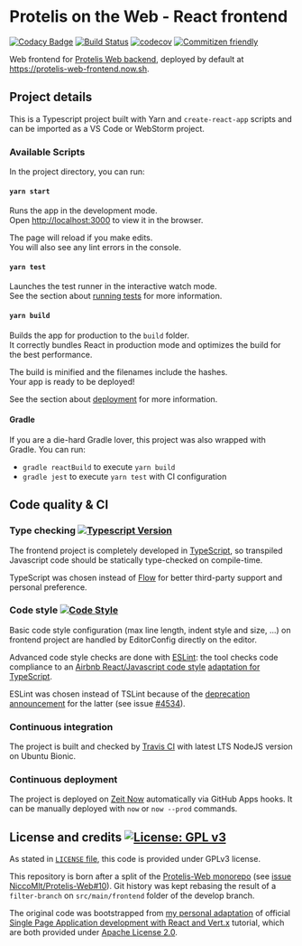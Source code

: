 # Protelis on the Web - React frontend

[![Codacy Badge](https://api.codacy.com/project/badge/Grade/4565238b5b4c45bf944963e97a43358d)](https://app.codacy.com/manual/NiccoMlt/protelis-web-frontend?utm_source=github.com&utm_medium=referral&utm_content=NiccoMlt/protelis-web-frontend&utm_campaign=Badge_Grade_Dashboard)
[![Build Status](https://travis-ci.com/NiccoMlt/Protelis-Web-Frontend.svg?token=gFNEyVkpY7xNqwmKzp7q&branch=master)](https://travis-ci.com/NiccoMlt/Protelis-Web-Frontend)
[![codecov](https://codecov.io/gh/NiccoMlt/Protelis-Web-frontend/branch/master/graph/badge.svg)](https://codecov.io/gh/NiccoMlt/Protelis-Web-frontend)
[![Commitizen friendly](https://img.shields.io/badge/commitizen-friendly-brightgreen.svg)](http://commitizen.github.io/cz-cli/)

Web frontend for [Protelis Web backend](https://github.com/NiccoMlt/Protelis-Web), deployed by default at https://protelis-web-frontend.now.sh.

## Project details

This is a Typescript project built with Yarn and `create-react-app` scripts and can be imported as a VS Code or WebStorm project.

### Available Scripts

In the project directory, you can run:

#### `yarn start`

Runs the app in the development mode.<br />
Open [http://localhost:3000](http://localhost:3000) to view it in the browser.

The page will reload if you make edits.<br />
You will also see any lint errors in the console.

#### `yarn test`

Launches the test runner in the interactive watch mode.<br />
See the section about [running tests](https://facebook.github.io/create-react-app/docs/running-tests) for more information.

#### `yarn build`

Builds the app for production to the `build` folder.<br />
It correctly bundles React in production mode and optimizes the build for the best performance.

The build is minified and the filenames include the hashes.<br />
Your app is ready to be deployed!

See the section about [deployment](https://facebook.github.io/create-react-app/docs/deployment) for more information.

#### Gradle

If you are a die-hard Gradle lover, this project was also wrapped with Gradle.
You can run:

- `gradle reactBuild` to execute `yarn build`
- `gradle jest` to execute `yarn test` with CI configuration

## Code quality & CI

### Type checking [![Typescript Version](https://img.shields.io/badge/typescript-3.7.5-blue.svg?logo=typescript)](https://www.typescriptlang.org/)

The frontend project is completely developed in [TypeScript](https://www.typescriptlang.org/), so transpiled Javascript code should be statically type-checked on compile-time.

TypeScript was chosen instead of [Flow](https://flow.org/) for better third-party support and personal preference.

### Code style [![Code Style](https://badgen.net/badge/code%20style/airbnb/ff5a5f?icon=airbnb)](https://github.com/airbnb/javascript)

Basic code style configuration (max line length, indent style and size, ...) on frontend project are handled by EditorConfig directly on the editor.

Advanced code style checks are done with [ESLint](https://eslint.org/):
the tool checks code compliance to an [Airbnb React/Javascript code style](https://github.com/airbnb/javascript) [adaptation for TypeScript](https://github.com/iamturns/eslint-config-airbnb-typescript).

ESLint was chosen instead of TSLint because of the [deprecation announcement](https://medium.com/palantir/tslint-in-2019-1a144c2317a9) for the latter (see issue [#4534](https://github.com/palantir/tslint/issues/4534)).

### Continuous integration

The project is built and checked by [Travis CI](https://travis-ci.com/) with latest LTS NodeJS version on Ubuntu Bionic.

### Continuous deployment

The project is deployed on [Zeit Now](https://zeit.co) automatically via GitHub Apps hooks.
It can be manually deployed with `now` or `now --prod` commands.

## License and credits [![License: GPL v3](https://img.shields.io/badge/License-GPLv3-blue.svg)](https://www.gnu.org/licenses/gpl-3.0)

As stated in [`LICENSE` file](./LICENSE), this code is provided under GPLv3 license.

This repository is born after a split of the [Protelis-Web monorepo](https://github.com/NiccoMlt/Protelis-Web) (see [issue NiccoMlt/Protelis-Web#10](https://github.com/NiccoMlt/Protelis-Web/issues/10)).
Git history was kept rebasing the result of a `filter-branch` on `src/main/frontend` folder of the develop branch.

The original code was bootstrapped from [my personal adaptation](https://github.com/NiccoMlt/single-page-react-vertx-howt) of official [Single Page Application development with React and Vert.x](https://how-to.vertx.io/single-page-react-vertx-howto/) tutorial, which are both provided under [Apache License 2.0](https://opensource.org/licenses/Apache-2.0).
